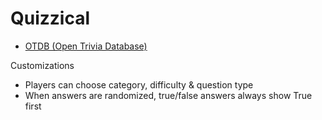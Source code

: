 # Quizzical

- [OTDB (Open Trivia Database)](https://opentdb.com/api_config.php)

Customizations

- Players can choose category, difficulty & question type
- When answers are randomized, true/false answers always show True first